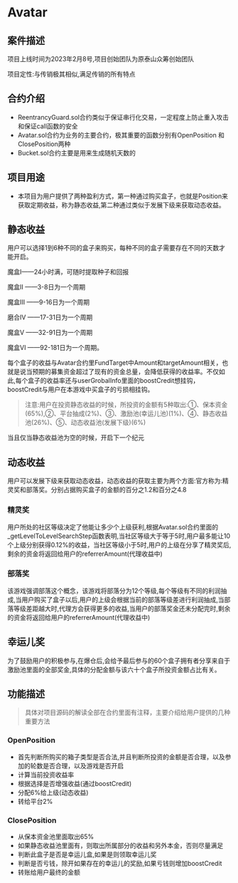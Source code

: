 # Avatar

## 案件描述

项目上线时间为2023年2月8号,项目创始团队为原泰山众筹创始团队

项目定性:与传销极其相似,满足传销的所有特点

## 合约介绍

+ ReentrancyGuard.sol合约类似于保证串行化交易，一定程度上防止重入攻击和保证call函数的安全
+ Avatar.sol合约为业务的主要合约，极其重要的函数分别有OpenPosition 和 ClosePosition两种
+ Bucket.sol合约主要是用来生成随机天数的

## 项目用途

+ 本项目为用户提供了两种盈利方式，第一种通过购买盒子，也就是Position来获取定期收益，称为静态收益,第二种通过类似于发展下级来获取动态收益。

## 静态收益


用户可以选择1到6种不同的盒子来购买，每种不同的盒子需要存在不同的天数才能开启。

魔盒I——24小时满，可随时提取种子和回报

魔盒II ——3-8日为一个周期

魔盒III ——9-16日为一个周期

磨合IV ——17-31日为一个周期

魔盒V ——32-91日为一个周期

魔盒VI ——92-181日为一个周期。


每个盒子的收益与Avatar合约里FundTarget中Amount和targetAmount相关，也就是说当预期的募集资金超过了现有的资金总量，会降低获得的收益率。不仅如此,每个盒子的收益率还与userGrobalInfo里面的boostCredit想挂钩，boostCredit与用户在本游戏中买盒子的亏损相挂钩。


> 注意:用户在投资静态收益的时候，所投资的金额有5种取出:①、保本资金(65%),②、平台抽成(2%)、③、激励池(幸运儿池)(1%)、④、静态收益池(26%)、⑤、动态收益池(发展下级)(6%)


当且仅当静态收益池为空的时候，开启下一个纪元

## 动态收益

用户可以发展下级来获取动态收益，动态收益的获取主要为两个方面:官方称为:精灵奖和部落奖。分别占据购买盒子的金额的百分之1.2和百分之4.8

### 精灵奖

用户所处的社区等级决定了他能让多少个上级获利,根据Avatar.sol合约里面的_getLevelToLevelSearchStep函数表明,当社区等级大于等于5时,用户最多能让10个上级分别获得0.12%的收益，当社区等级小于5时,用户的上级在分享了精灵奖后,剩余的资金将返回给用户的referrerAmount(代理收益中)

### 部落奖

该游戏强调部落这个概念，该游戏将部落分为12个等级,每个等级有不同的利润抽成,当用户购买了盒子以后,用户的上级会根据当前的部落等级差进行利润抽成,当部落等级差距越大时,代理方会获得更多的收益,当用户的部落奖金还未分配完时,剩余的资金将返回给用户的referrerAmount(代理收益中)

## 幸运儿奖

为了鼓励用户的积极参与,在爆仓后,会给予最后参与的60个盒子拥有者分享来自于激励池里面的全部奖金,具体的分配金额与该六十个盒子所投资金额占比有关。


## 功能描述

>  具体对项目源码的解读全部在合约里面有注释，主要介绍给用户提供的几种重要方法


### OpenPosition

+ 首先判断所购买的箱子类型是否合法,并且判断所投资的金额是否合理，以及参加的轮数是否合理，以及游戏是否开启
+ 计算当前投资收益率
+ 根据选择是否增强收益(通过boostCredit)
+ 分配6%给上级(动态收益)
+ 转给平台2%


### ClosePosition

+ 从保本资金池里面取出65%
+ 如果静态收益池里面有，则取出所属部分的收益和另外本金，否则尽量满足
+ 判断此盒子是否是幸运儿盒,如果是则领取幸运儿奖
+ 判断是否亏钱，除开如果存在的幸运儿的奖励,如果亏钱则增加boostCredit
+ 转账给用户最终的金额



